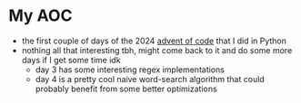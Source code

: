 # My AOC

- the first couple of days of the 2024 [advent of code](https://adventofcode.com/) that I did in Python
- nothing all that interesting tbh, might come back to it and do some more days if I get some time idk
  - day 3 has some interesting regex implementations
  - day 4 is a pretty cool naive word-search algorithm that could probably benefit from some better optimizations
